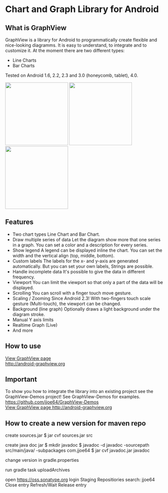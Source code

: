 Chart and Graph Library for Android
====================================

<h2>What is GraphView</h2>
GraphView is a library for Android to programmatically create flexible and nice-looking diagramms. It is easy to understand, to integrate and to customize it.
At the moment there are two different types:
<ul>
<li>Line Charts</li>
<li>Bar Charts</li>
</ul>

Tested on Android 1.6, 2.2, 2.3 and 3.0 (honeycomb, tablet), 4.0.

<img src="https://github.com/jjoe64/GraphView/raw/master/GVLine.jpg" height="200" />
<img src="https://github.com/jjoe64/GraphView/raw/master/GVBar.png" height="200" />
<img src="http://3.bp.blogspot.com/-BkLSSJSeCt8/TkD4xpeRyGI/AAAAAAAAA6M/sVC_1s_Bf-0/s1600/multi2.png" height="200" />

<h2>Features</h2>

* Two chart types
Line Chart and Bar Chart.
* Draw multiple series of data
Let the diagram show more that one series in a graph. You can set a color and a description for every series.
* Show legend
A legend can be displayed inline the chart. You can set the width and the vertical align (top, middle, bottom).
* Custom labels
The labels for the x- and y-axis are generated automatically. But you can set your own labels, Strings are possible.
* Handle incomplete data
It's possible to give the data in different frequency.
* Viewport
You can limit the viewport so that only a part of the data will be displayed.
* Scrolling
You can scroll with a finger touch move gesture.
* Scaling / Zooming
Since Android 2.3! With two-fingers touch scale gesture (Multi-touch), the viewport can be changed.
* Background (line graph)
Optionally draws a light background under the diagram stroke.
* Manual Y axis limits
* Realtime Graph (Live)
* And more

<h2>How to use</h2>
<a href="http://android-graphview.org">View GraphView page <br/> http://android-graphview.org</a>

<h2>Important</h2>
To show you how to integrate the library into an existing project see the GraphView-Demos project!
See GraphView-Demos for examples.
<a href="https://github.com/jjoe64/GraphView-Demos">https://github.com/jjoe64/GraphView-Demos<br/>
<a href="http://android-graphview.org">View GraphView page http://android-graphview.org</a>

How to create a new version for maven repo
--------------------------------------------
create sources.jar
$ jar cvf sources.jar src

create java doc jar
$ mkdir javadoc
$ javadoc -d javadoc -sourcepath src/main/java/ -subpackages com.jjoe64
$ jar cvf javadoc.jar javadoc

change version in gradle.properties

run gradle task uploadArchives

open https://oss.sonatype.org
login
Staging Repositiories
search: jjoe64
Close entry
Refresh/Wait
Release entry